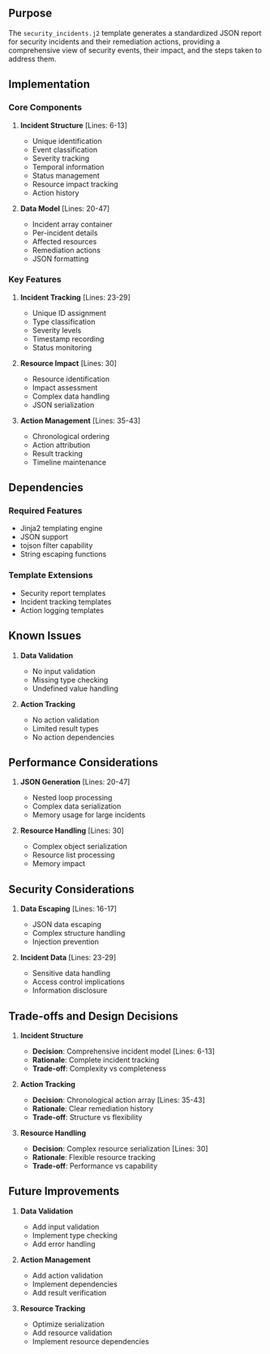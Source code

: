 ## Purpose

The `security_incidents.j2` template generates a standardized JSON report for security incidents and their remediation actions, providing a comprehensive view of security events, their impact, and the steps taken to address them.

## Implementation

### Core Components

1. **Incident Structure** [Lines: 6-13]

   - Unique identification
   - Event classification
   - Severity tracking
   - Temporal information
   - Status management
   - Resource impact tracking
   - Action history

2. **Data Model** [Lines: 20-47]
   - Incident array container
   - Per-incident details
   - Affected resources
   - Remediation actions
   - JSON formatting

### Key Features

1. **Incident Tracking** [Lines: 23-29]

   - Unique ID assignment
   - Type classification
   - Severity levels
   - Timestamp recording
   - Status monitoring

2. **Resource Impact** [Lines: 30]

   - Resource identification
   - Impact assessment
   - Complex data handling
   - JSON serialization

3. **Action Management** [Lines: 35-43]
   - Chronological ordering
   - Action attribution
   - Result tracking
   - Timeline maintenance

## Dependencies

### Required Features

- Jinja2 templating engine
- JSON support
- tojson filter capability
- String escaping functions

### Template Extensions

- Security report templates
- Incident tracking templates
- Action logging templates

## Known Issues

1. **Data Validation**

   - No input validation
   - Missing type checking
   - Undefined value handling

2. **Action Tracking**
   - No action validation
   - Limited result types
   - No action dependencies

## Performance Considerations

1. **JSON Generation** [Lines: 20-47]

   - Nested loop processing
   - Complex data serialization
   - Memory usage for large incidents

2. **Resource Handling** [Lines: 30]
   - Complex object serialization
   - Resource list processing
   - Memory impact

## Security Considerations

1. **Data Escaping** [Lines: 16-17]

   - JSON data escaping
   - Complex structure handling
   - Injection prevention

2. **Incident Data** [Lines: 23-29]
   - Sensitive data handling
   - Access control implications
   - Information disclosure

## Trade-offs and Design Decisions

1. **Incident Structure**

   - **Decision**: Comprehensive incident model [Lines: 6-13]
   - **Rationale**: Complete incident tracking
   - **Trade-off**: Complexity vs completeness

2. **Action Tracking**

   - **Decision**: Chronological action array [Lines: 35-43]
   - **Rationale**: Clear remediation history
   - **Trade-off**: Structure vs flexibility

3. **Resource Handling**
   - **Decision**: Complex resource serialization [Lines: 30]
   - **Rationale**: Flexible resource tracking
   - **Trade-off**: Performance vs capability

## Future Improvements

1. **Data Validation**

   - Add input validation
   - Implement type checking
   - Add error handling

2. **Action Management**

   - Add action validation
   - Implement dependencies
   - Add result verification

3. **Resource Tracking**
   - Optimize serialization
   - Add resource validation
   - Implement resource dependencies
